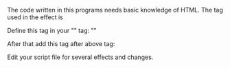 The code written in this programs needs basic knowledge of HTML. The tag used in the effect is <canvas>

Define this tag in your "<body>" tag:
"<canvas></canvas>"  

After that add this tag after above tag: 
<script src = "canvas.js"></script> 


Edit your script file for several effects and changes.
